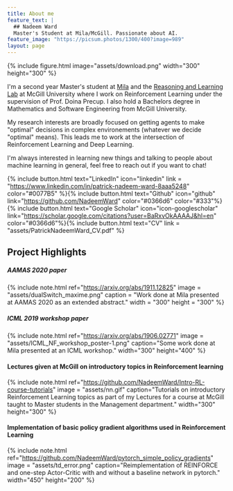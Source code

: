 ```yaml
---
title: About me
feature_text: |
  ## Nadeem Ward
  Master's Student at Mila/McGill. Passionate about AI.
feature_image: "https://picsum.photos/1300/400?image=989"
layout: page
---
```


{% include figure.html image="assets/download.png" width="300" height="300" %}

I'm a second year Master's student at [Mila](https://mila.quebec/en) and the [Reasoning and Learning Lab](rl.cs.mcgill.ca) at McGill University where I work on Reinforcement Learning under the supervision of Prof. Doina Precup. I also hold a Bachelors degree in Mathematics and Software Engineering from McGill University.

My research interests are broadly focused on getting agents to make "optimal" decisions in complex environements (whatever we decide "optimal" means). This leads me to work at the intersection of Reinforcement Learning and Deep Learning.


I'm always interested in learning new things and talking to people about machine learning in general, feel free to reach out if you want to chat!

[comment]: <Alembic is a starting point for [Jekyll](https://jekyllrb.com/) projects. Rather than starting from scratch, this boilerplate is designed to get the ball rolling immediately. Install it, configure it, tweak it, push it.>


{% include button.html text="LinkedIn" icon="linkedin" link = "https://www.linkedin.com/in/patrick-nadeem-ward-8aaa5248" color="#0077B5" %}{% include button.html text="Github" icon="github" link="https://github.com/NadeemWard" color="#0366d6" color="#333"%}{% include button.html text="Google Scholar" icon="icon-googlescholar" link="https://scholar.google.com/citations?user=BaRxvOkAAAAJ&hl=en" color="#0366d6"%}{% include button.html text="CV" link = "assets/PatrickNadeemWard_CV.pdf" %}
<!-- % include button.html text="Twitter" icon="twitter" link="https://twitter.com/nadeem_ward" color="#0d94e7" % -->
## Project Highlights

##### AAMAS 2020 paper
{% include note.html ref="https://arxiv.org/abs/1911.12825" image = "assets/dualSwitch_maxime.png" caption = "Work done at Mila presented at AAMAS 2020 as an extended abstract." width = "300" height = "300" %}

##### ICML 2019 workshop paper
{% include note.html ref="https://arxiv.org/abs/1906.02771" image = "assets/ICML_NF_workshop_poster-1.png" caption="Some work done at Mila presented at an ICML workshop." width="300" height="400" %}

#### Lectures given at McGill on introductory topics in Reinforcement learning
{% include note.html ref="https://github.com/NadeemWard/Intro-RL-course-tutorials" image = "assets/nn.gif" caption="Tutorials on introductory Reinforcement Learning topics as part of my Lectures for a course at McGill taught to Master students in the Management department." width="300" height="300" %}

#### Implementation of basic policy gradient algorithms used in Reinforcement Learning
{% include note.html ref="https://github.com/NadeemWard/pytorch_simple_policy_gradients" image = "assets/td_error.png" caption="Reimplementation of REINFORCE and one-step Actor-Critic with and without a baseline network in pytorch." width="450" height="200" %}
